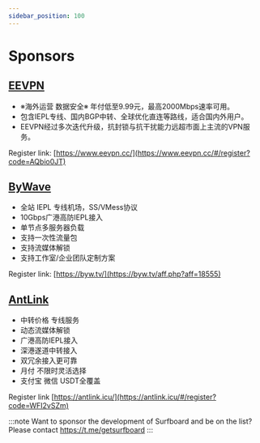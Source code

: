 ```yaml
---
sidebar_position: 100
---
```


# Sponsors

## [EEVPN](https://www.eevpn.cc/#/register?code=AQbio0JT)

- ※海外运营 数据安全※ 年付低至9.99元，最高2000Mbps速率可用。 
- 包含IEPL专线、国内BGP中转、全球优化直连等路线，适合国内外用户。
- EEVPN经过多次迭代升级，抗封锁与抗干扰能力远超市面上主流的VPN服务。

Register link: [https://www.eevpn.cc/](https://www.eevpn.cc/#/register?code=AQbio0JT)

## [ByWave](https://byw.tv/aff.php?aff=18555)

- 全站 IEPL 专线机场，SS/VMess协议
- 10Gbps广港高防IEPL接入
- 单节点多服务器负载
- 支持一次性流量包
- 支持流媒体解锁
- 支持工作室/企业团队定制方案

Register link: [https://byw.tv/](https://byw.tv/aff.php?aff=18555)

## [AntLink](https://antlink.icu/#/register?code=WFI2vSZm)

- 中转价格 专线服务
- 动态流媒体解锁
- 广港高防IEPL接入
- 深港遂道中转接入
- 双冗余接入更可靠
- 月付 不限时灵活选择 
- 支付宝 微信 USDT全覆盖

Register link [https://antlink.icu/](https://antlink.icu/#/register?code=WFI2vSZm)

:::note
Want to sponsor the development of Surfboard and be on the list? Please contact https://t.me/getsurfboard 
:::